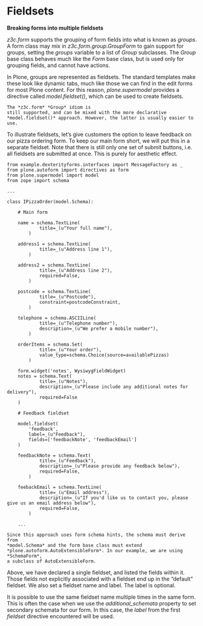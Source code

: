# Fieldsets

**Breaking forms into multiple fieldsets**

*z3c.form* supports the grouping of form fields into what is known as
*groups*. A form class may mix in *z3c.form.group.GroupForm* to gain
support for groups, setting the *groups* variable to a list of *Group*
subclasses. The *Group* base class behaves much like the *Form* base
class, but is used only for grouping fields, and cannot have actions.

In Plone, groups are represented as fieldsets. The standard templates
make these look like dynamic tabs, much like those we can find in the
edit forms for most Plone content. For this reason,
*plone.supermodel* provides a directive called *model.fieldset()*,
which can be used to create fieldsets.

```{note}
The *z3c.form* *Group* idiom is
still supported, and can be mixed with the more declarative
*model.fieldset()* approach. However, the latter is usually easier to
use.
```

To illustrate fieldsets, let’s give customers the option to leave
feedback on our pizza ordering form. To keep our main form short, we
will put this in a separate fieldset. Note that there is still only one
set of submit buttons, i.e. all fieldsets are submitted at once. This is
purely for aesthetic effect.

```
from example.dexterityforms.interfaces import MessageFactory as _
from plone.autoform import directives as form
from plone.supermodel import model
from zope import schema

...

class IPizzaOrder(model.Schema):

    # Main form

    name = schema.TextLine(
            title=_(u"Your full name"),
        )

    address1 = schema.TextLine(
            title=_(u"Address line 1"),
        )

    address2 = schema.TextLine(
            title=_(u"Address line 2"),
            required=False,
        )

    postcode = schema.TextLine(
            title=_(u"Postcode"),
            constraint=postcodeConstraint,
        )

    telephone = schema.ASCIILine(
            title=_(u"Telephone number"),
            description=_(u"We prefer a mobile number"),
        )

    orderItems = schema.Set(
            title=_(u"Your order"),
            value_type=schema.Choice(source=availablePizzas)
        )

    form.widget('notes', WysiwygFieldWidget)
    notes = schema.Text(
            title=_(u"Notes"),
            description=_(u"Please include any additional notes for delivery"),
            required=False
    )

    # Feedback fieldset

    model.fieldset(
        'feedback',
        label=_(u"Feedback"),
        fields=['feedbackNote', 'feedbackEmail']
    )

    feedbackNote = schema.Text(
            title=_(u"Feedback"),
            description=_(u"Please provide any feedback below"),
            required=False,
        )

    feebackEmail = schema.TextLine(
            title=_(u"Email address"),
            description=_(u"If you'd like us to contact you, please give us an email address below"),
            required=False,
        )

    ...
```

```{note}
Since this approach uses form schema hints, the schema must derive from
*model.Schema* and the form base class must extend *plone.autoform.AutoExtensibleForm*. In our example, we are using *SchemaForm*,
a subclass of AutoExtensibleForm.
```

Above, we have declared a single fieldset, and listed the fields within
it. Those fields not explicitly associated with a fieldset end up in the
“default” fieldset. We also set a fieldset name and label. The label is
optional.

It is possible to use the same fieldset name multiple times in the same
form. This is often the case when we use the *additional_schemata*
property to set secondary schemata for our form. In this case, the
*label* from the first *fieldset* directive encountered will be used.
